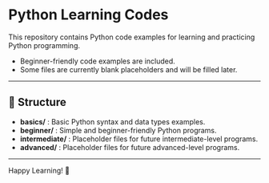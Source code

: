 # Python Learning Codes

This repository contains Python code examples for learning and practicing Python programming.

- Beginner-friendly code examples are included.
- Some files are currently blank placeholders and will be filled later.

---

## 📁 Structure

- **basics/** : Basic Python syntax and data types examples.
- **beginner/** : Simple and beginner-friendly Python programs.
- **intermediate/** : Placeholder files for future intermediate-level programs.
- **advanced/** : Placeholder files for future advanced-level programs.

---

Happy Learning! 🚀
